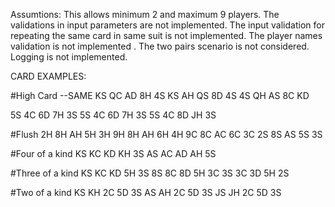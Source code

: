 Assumtions:
This allows minimum 2 and maximum 9 players.
The validations in input parameters are not implemented.
The input validation for repeating the same card in same suit is not implemented.
The player names validation is not implemented .
The two pairs scenario is not considered.
Logging is not implemented.

CARD EXAMPLES:

#High Card
--SAME
KS QC AD 8H 4S
KS AH QS 8D 4S
4S QH AS 8C KD

5S 4C 6D 7H 3S
5S 4C 6D 7H 3S
5S 4C 8D JH 3S

#Flush
2H 8H AH 5H 3H
9H 8H AH 6H 4H
9C 8C AC 6C 3C
2S 8S AS 5S 3S

#Four of a kind
KS KC KD KH 3S
AS AC AD AH 5S

#Three of a kind
KS KC KD 5H 3S
8S 8C 8D 5H 3C
3S 3C 3D 5H 2S

#Two of a kind
KS KH 2C 5D 3S
AS AH 2C 5D 3S
JS JH 2C 5D 3S
